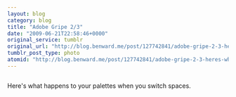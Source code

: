 ```yaml
---
layout: blog
category: blog
title: "Adobe Gripe 2/3"
date: "2009-06-21T22:58:46+0000"
original_service: tumblr
original_url: "http://blog.benward.me/post/127742841/adobe-gripe-2-3-heres-what-happens-to-your"
tumblr_post_type: photo
atomid: "http://blog.benward.me/post/127742841/adobe-gripe-2-3-heres-what-happens-to-your"
---
```

<figure class="photo">
  <img src="http://benward.me/res/tumblr/media/127742841/0.png" alt="">
</figure>

Here's what happens to your palettes when you switch spaces.